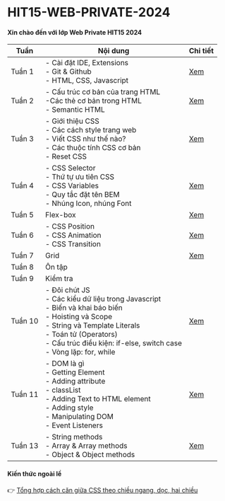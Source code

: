 # HIT15-WEB-PRIVATE-2024

#### Xin chào đến với lớp Web Private HIT15 2024

| Tuần    | Nội dung                                                                                                                                                                                                                                  | Chi tiết                     |
| ------- | ----------------------------------------------------------------------------------------------------------------------------------------------------------------------------------------------------------------------------------------- | ---------------------------- |
| Tuần 1  | - Cài đặt IDE, Extensions<br>- Git & Github<br>- HTML, CSS, Javascript                                                                                                                                                                    | [Xem](./week-1/README.html)  |
| Tuần 2  | - Cấu trúc cơ bản của trang HTML<br>-Các thẻ cơ bản trong HTML<br>- Semantic HTML                                                                                                                                                         | [Xem](./week-2/README.html)  |
| Tuần 3  | - Giới thiệu CSS<br>- Các cách style trang web<br>- Viết CSS như thế nào?<br>- Các thuộc tính CSS cơ bản <br>- Reset CSS                                                                                                                  | [Xem](./week-3/README.html)  |
| Tuần 4  | - CSS Selector<br>- Thứ tự ưu tiên CSS<br>- CSS Variables<br>- Quy tắc đặt tên BEM <br>- Nhúng Icon, nhúng Font                                                                                                                           | [Xem](./week-4/README.html)  |
| Tuần 5  | Flex-box                                                                                                                                                                                                                                  | [Xem](./week-5/README.html)  |
| Tuần 6  | - CSS Position<br>- CSS Animation<br>- CSS Transition                                                                                                                                                                                     | [Xem](./week-6/README.html)  |
| Tuần 7  | Grid                                                                                                                                                                                                                                      | [Xem](./week-7/README.html)  |
| Tuần 8  | Ôn tập                                                                                                                                                                                                                                    |                              |
| Tuần 9  | Kiểm tra                                                                                                                                                                                                                                  |                              |
| Tuần 10 | - Đôi chút JS<br>- Các kiểu dữ liệu trong Javascript <br>- Biến và khai báo biến<br>- Hoisting và Scope<br>- String và Template Literals<br>- Toán tử (Operators)<br>- Cấu trúc điều kiện: if-else, switch case<br>- Vòng lặp: for, while | [Xem](./week-10/README.html) |
| Tuần 11 | - DOM là gì<br>- Getting Element<br>- Adding attribute<br>- classList<br>- Adding Text to HTML element<br>- Adding style<br>- Manipulating DOM<br>- Event Listeners                                                                       | [Xem](./week-11/README.html) |
| Tuần 13 | - String methods<br>- Array & Array methods<br>- Object & Object methods                                                                                                                                                                  | [Xem](./week-13/README.html) |

#### Kiến thức ngoài lề

👉 [Tổng hợp cách căn giữa CSS theo chiều ngang, dọc, hai chiều](https://vietnix.vn/can-giua-css/)
